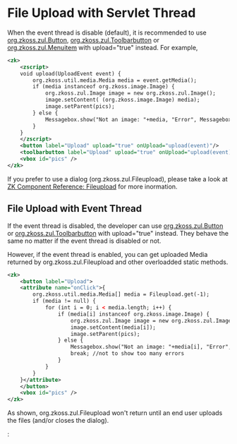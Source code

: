 # File Upload with Servlet Thread

When the event thread is disable (default), it is recommended to use
[org.zkoss.zul.Button](https://www.zkoss.org/javadoc/latest/zk/org/zkoss/zul/Button.html),
[org.zkoss.zul.Toolbarbutton](https://www.zkoss.org/javadoc/latest/zk/org/zkoss/zul/Toolbarbutton.html) or
[org.zkoss.zul.Menuitem](https://www.zkoss.org/javadoc/latest/zk/org/zkoss/zul/Menuitem.html) with upload="true" instead.
For example,

```xml
<zk>
    <zscript>
    void upload(UploadEvent event) {
        org.zkoss.util.media.Media media = event.getMedia();
        if (media instanceof org.zkoss.image.Image) {
            org.zkoss.zul.Image image = new org.zkoss.zul.Image();
            image.setContent( (org.zkoss.image.Image) media);
            image.setParent(pics);
        } else {
            Messagebox.show("Not an image: "+media, "Error", Messagebox.OK, Messagebox.ERROR);
        }
    }
    </zscript>
    <button label="Upload" upload="true" onUpload="upload(event)"/>
    <toolbarbutton label="Upload" upload="true" onUpload="upload(event)"/>
    <vbox id="pics" />
</zk>
```

If you prefer to use a dialog
(<javadoc method="get()">org.zkoss.zul.Fileupload</javadoc>), please
take a look at [ ZK Component Reference: Fileupload]({{site.baseurl}}/zk_component_ref/essential_components/fileupload#Event_Thread_Disabled)
for more inormation.

## File Upload with Event Thread

If the event thread is disabled, the developer can use
[org.zkoss.zul.Button](https://www.zkoss.org/javadoc/latest/zk/org/zkoss/zul/Button.html) or
[org.zkoss.zul.Toolbarbutton](https://www.zkoss.org/javadoc/latest/zk/org/zkoss/zul/Toolbarbutton.html) with upload="true"
instead. They behave the same no matter if the event thread is disabled
or not.

However, if the event thread is enabled, you can get uploaded Media
returned by <javadoc method="get()">org.zkoss.zul.Fileupload</javadoc>
and other overloadded static methods.

```xml
<zk>
    <button label="Upload">
    <attribute name="onClick">{
        org.zkoss.util.media.Media[] media = Fileupload.get(-1);
        if (media != null) {
            for (int i = 0; i < media.length; i++) {
                if (media[i] instanceof org.zkoss.image.Image) {
                    org.zkoss.zul.Image image = new org.zkoss.zul.Image();
                    image.setContent(media[i]);
                    image.setParent(pics);
                } else {
                    Messagebox.show("Not an image: "+media[i], "Error", Messagebox.OK, Messagebox.ERROR);
                    break; //not to show too many errors
                }
            }
        }
    }</attribute>
    </button>
    <vbox id="pics" />
</zk>
```

As shown, <javadoc method="get(int)">org.zkoss.zul.Fileupload</javadoc>
won't return until an end user uploads the files (and/or closes the
dialog).

:
